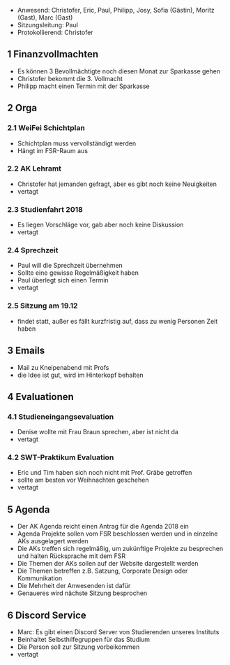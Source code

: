 ---
---

- Anwesend:
  Christofer, Eric, Paul, Philipp, Josy, Sofia (Gästin), Moritz (Gast), Marc (Gast)
- Sitzungsleitung: Paul
- Protokollierend: Christofer

## 1 Finanzvollmachten

- Es können 3 Bevollmächtigte noch diesen Monat zur Sparkasse gehen
- Christofer bekommt die 3. Vollmacht
- Philipp macht einen Termin mit der Sparkasse

## 2 Orga

### 2.1 WeiFei Schichtplan

- Schichtplan muss vervollständigt werden
- Hängt im FSR-Raum aus

### 2.2 AK Lehramt

- Christofer hat jemanden gefragt, aber es gibt noch keine Neuigkeiten
- vertagt

### 2.3 Studienfahrt 2018

- Es liegen Vorschläge vor, gab aber noch keine Diskussion
- vertagt

### 2.4 Sprechzeit

- Paul will die Sprechzeit übernehmen
- Sollte eine gewisse Regelmäßigkeit haben
- Paul überlegt sich einen Termin
- vertagt

### 2.5 Sitzung am 19.12

- findet statt, außer es fällt kurzfristig auf, dass zu wenig Personen Zeit haben

## 3 Emails

- Mail zu Kneipenabend mit Profs
- die Idee ist gut, wird im Hinterkopf behalten

## 4 Evaluationen

### 4.1 Studieneingangsevaluation

- Denise wollte mit Frau Braun sprechen, aber ist nicht da
- vertagt

### 4.2 SWT-Praktikum Evaluation

- Eric und Tim haben sich noch nicht mit Prof. Gräbe getroffen
- sollte am besten vor Weihnachten geschehen
- vertagt

## 5 Agenda

- Der AK Agenda reicht einen Antrag für die Agenda 2018 ein
- Agenda Projekte sollen vom FSR beschlossen werden und in einzelne AKs ausgelagert werden
- Die AKs treffen sich regelmäßig, um zukünftige Projekte zu besprechen und halten Rücksprache mit dem FSR
- Die Themen der AKs sollen auf der Website dargestellt werden
- Die Themen betreffen z.B. Satzung, Corporate Design oder Kommunikation
- Die Mehrheit der Anwesenden ist dafür
- Genaueres wird nächste Sitzung besprochen

## 6 Discord Service

- Marc: Es gibt einen Discord Server von Studierenden unseres Instituts
- Beinhaltet Selbsthilfegruppen für das Studium
- Die Person soll zur Sitzung vorbeikommen
- vertagt
